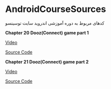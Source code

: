 # AndroidCourseSources
کدهای مربوط به دوره آموزشی اندروید سایت توسینسو



<b>Chapter 20 Dooz(Connect) game part 1</b>

[Video](https://programming.tosinso.com/fa/videos/2242)

[Source Code](https://github.com/MehdiAdeliFar/AndroidCourseSources/blob/master/Chapter%2020%20DoozGame/DoozGame.rar)


<b>Chapter 21 Dooz(Connect) game part 2</b>

[Video](https://programming.tosinso.com/fa/videos/2243)

[Source Code](https://github.com/MehdiAdeliFar/AndroidCourseSources/blob/master/Chapter%2020%20DoozGame/DoozGame.rar)


